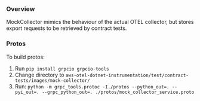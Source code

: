 ### Overview

MockCollector mimics the behaviour of the actual OTEL collector, but stores export requests to be retrieved by contract tests. 

### Protos
To build protos:
1. Run `pip install grpcio grpcio-tools`
2. Change directory to `aws-otel-dotnet-instrumentation/test/contract-tests/images/mock-collector/` 
3. Run: `python -m grpc_tools.protoc -I./protos --python_out=. --pyi_out=. --grpc_python_out=. ./protos/mock_collector_service.proto`